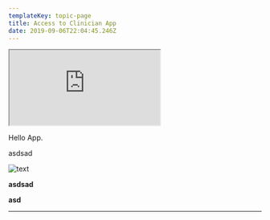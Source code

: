 ```yaml
---
templateKey: topic-page
title: Access to Clinician App
date: 2019-09-06T22:04:45.246Z
---
```

<iframe class="video-component" src="https://www.youtube.com/embed/eACohWVwTOc"></iframe>

Hello App.

asdsad

![text](/img/chemex.jpg "title test")

**asdsad**

**asd**

- - -
